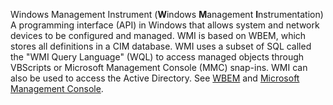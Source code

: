 Windows Management Instrument
(**W**indows **M**anagement **I**nstrumentation) A programming interface (API) in Windows that allows system and network devices to be configured and managed. WMI is based on WBEM, which stores all definitions in a CIM database. WMI uses a subset of SQL called the "WMI Query Language" (WQL) to access managed objects through VBScripts or Microsoft Management Console (MMC) snap-ins. WMI can also be used to access the Active Directory. See [WBEM](https://www.pcmag.com/encyclopedia/term/wbem) and [Microsoft Management Console](https://www.pcmag.com/encyclopedia/term/microsoft-management-console).